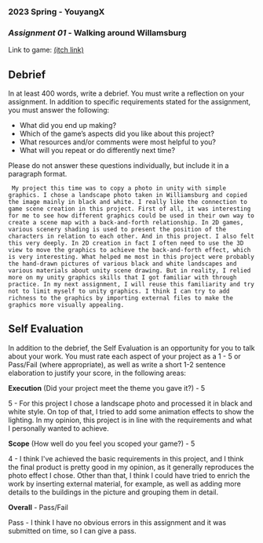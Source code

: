 ### **2023 Spring** - YouyangX
### *Assignment 01* - Walking around Willamsburg
Link to game: [(itch link)](https://youyangxu.itch.io/assignment01)


## **Debrief**
In at least 400 words, write a debrief. You must write a reflection on your assignment. In addition to specific requirements stated for the assignment, you must answer the following:

- What did you end up making?
- Which of the game’s aspects did you like about this project?
- What resources and/or comments were most helpful to you?
- What will you repeat or do differently next time?

Please do not answer these questions individually, but include it in a paragraph format.

     My project this time was to copy a photo in unity with simple graphics. I chose a landscape photo taken in Williamsburg and copied the image mainly in black and white. I really like the connection to game scene creation in this project. First of all, it was interesting for me to see how different graphics could be used in their own way to create a scene map with a back-and-forth relationship. In 2D games, various scenery shading is used to present the position of the characters in relation to each other. And in this project. I also felt this very deeply. In 2D creation in fact I often need to use the 3D view to move the graphics to achieve the back-and-forth effect, which is very interesting. What helped me most in this project were probably the hand-drawn pictures of various black and white landscapes and various materials about unity scene drawing. But in reality, I relied more on my unity graphics skills that I got familiar with through practice. In my next assignment, I will reuse this familiarity and try not to limit myself to unity graphics. I think I can try to add richness to the graphics by importing external files to make the graphics more visually appealing.
     

## **Self Evaluation**
In addition to the debrief, the Self Evaluation is an opportunity for you to talk about your work. You must rate each aspect of your project as a 1 - 5 or Pass/Fail (where appropriate), as well as write a short 1-2 sentence elaboration to justify your score, in the following areas:


**Execution** (Did your project meet the theme you gave it?) - 5

5 - For this project I chose a landscape photo and processed it in black and white style. On top of that, I tried to add some animation effects to show the lighting. In my opinion, this project is in line with the requirements and what I personally wanted to achieve.


**Scope** (How well do you feel you scoped your game?) - 5

4 - I think I've achieved the basic requirements in this project, and I think the final product is pretty good in my opinion, as it generally reproduces the photo effect I chose. Other than that, I think I could have tried to enrich the work by inserting external material, for example, as well as adding more details to the buildings in the picture and grouping them in detail.


**Overall** - Pass/Fail

Pass - I think I have no obvious errors in this assignment and it was submitted on time, so I can give a pass.

